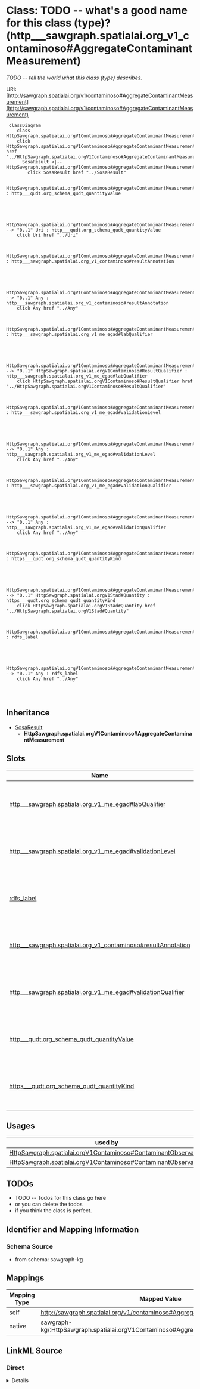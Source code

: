 

# Class: TODO -- what's a good name for this class (type)? (http___sawgraph.spatialai.org_v1_contaminoso#AggregateContaminantMeasurement)


_TODO -- tell the world what this class (type) describes._





URI: [http://sawgraph.spatialai.org/v1/contaminoso#AggregateContaminantMeasurement](http://sawgraph.spatialai.org/v1/contaminoso#AggregateContaminantMeasurement)






```mermaid
 classDiagram
    class HttpSawgraph.spatialai.orgV1Contaminoso#AggregateContaminantMeasurement
    click HttpSawgraph.spatialai.orgV1Contaminoso#AggregateContaminantMeasurement href "../HttpSawgraph.spatialai.orgV1Contaminoso#AggregateContaminantMeasurement"
      SosaResult <|-- HttpSawgraph.spatialai.orgV1Contaminoso#AggregateContaminantMeasurement
        click SosaResult href "../SosaResult"
      
      HttpSawgraph.spatialai.orgV1Contaminoso#AggregateContaminantMeasurement : http___qudt.org_schema_qudt_quantityValue
        
          
    
    
    HttpSawgraph.spatialai.orgV1Contaminoso#AggregateContaminantMeasurement --> "0..1" Uri : http___qudt.org_schema_qudt_quantityValue
    click Uri href "../Uri"

        
      HttpSawgraph.spatialai.orgV1Contaminoso#AggregateContaminantMeasurement : http___sawgraph.spatialai.org_v1_contaminoso#resultAnnotation
        
          
    
    
    HttpSawgraph.spatialai.orgV1Contaminoso#AggregateContaminantMeasurement --> "0..1" Any : http___sawgraph.spatialai.org_v1_contaminoso#resultAnnotation
    click Any href "../Any"

        
      HttpSawgraph.spatialai.orgV1Contaminoso#AggregateContaminantMeasurement : http___sawgraph.spatialai.org_v1_me_egad#labQualifier
        
          
    
    
    HttpSawgraph.spatialai.orgV1Contaminoso#AggregateContaminantMeasurement --> "0..1" HttpSawgraph.spatialai.orgV1Contaminoso#ResultQualifier : http___sawgraph.spatialai.org_v1_me_egad#labQualifier
    click HttpSawgraph.spatialai.orgV1Contaminoso#ResultQualifier href "../HttpSawgraph.spatialai.orgV1Contaminoso#ResultQualifier"

        
      HttpSawgraph.spatialai.orgV1Contaminoso#AggregateContaminantMeasurement : http___sawgraph.spatialai.org_v1_me_egad#validationLevel
        
          
    
    
    HttpSawgraph.spatialai.orgV1Contaminoso#AggregateContaminantMeasurement --> "0..1" Any : http___sawgraph.spatialai.org_v1_me_egad#validationLevel
    click Any href "../Any"

        
      HttpSawgraph.spatialai.orgV1Contaminoso#AggregateContaminantMeasurement : http___sawgraph.spatialai.org_v1_me_egad#validationQualifier
        
          
    
    
    HttpSawgraph.spatialai.orgV1Contaminoso#AggregateContaminantMeasurement --> "0..1" Any : http___sawgraph.spatialai.org_v1_me_egad#validationQualifier
    click Any href "../Any"

        
      HttpSawgraph.spatialai.orgV1Contaminoso#AggregateContaminantMeasurement : https___qudt.org_schema_qudt_quantityKind
        
          
    
    
    HttpSawgraph.spatialai.orgV1Contaminoso#AggregateContaminantMeasurement --> "0..1" HttpSawgraph.spatialai.orgV1Stad#Quantity : https___qudt.org_schema_qudt_quantityKind
    click HttpSawgraph.spatialai.orgV1Stad#Quantity href "../HttpSawgraph.spatialai.orgV1Stad#Quantity"

        
      HttpSawgraph.spatialai.orgV1Contaminoso#AggregateContaminantMeasurement : rdfs_label
        
          
    
    
    HttpSawgraph.spatialai.orgV1Contaminoso#AggregateContaminantMeasurement --> "0..1" Any : rdfs_label
    click Any href "../Any"

        
      
```





## Inheritance
* [SosaResult](../classes/SosaResult.md)
    * **HttpSawgraph.spatialai.orgV1Contaminoso#AggregateContaminantMeasurement**



## Slots

| Name | Cardinality and Range | Description | Inheritance |
| ---  | --- | --- | --- |
| [http___sawgraph.spatialai.org_v1_me_egad#labQualifier](../slots/http___sawgraph.spatialai.org_v1_me_egad#labQualifier.md) | 0..1 <br/> [HttpSawgraph.spatialai.orgV1Contaminoso#ResultQualifier](../classes/HttpSawgraph.spatialai.orgV1Contaminoso#ResultQualifier.md) | TODO -- tell the world what this slot (predicate) describes | direct |
| [http___sawgraph.spatialai.org_v1_me_egad#validationLevel](../slots/http___sawgraph.spatialai.org_v1_me_egad#validationLevel.md) | 0..1 <br/> [Any](../classes/Any.md)&nbsp;or&nbsp;<br />[xsd:anyURI](http://www.w3.org/2001/XMLSchema#anyURI)&nbsp;or&nbsp;<br />[HttpSawgraph.spatialai.orgV1Contaminoso#ResultQualifier](../classes/HttpSawgraph.spatialai.orgV1Contaminoso#ResultQualifier.md) | TODO -- tell the world what this slot (predicate) describes | direct |
| [rdfs_label](../slots/rdfs_label.md) | 0..1 <br/> [Any](../classes/Any.md)&nbsp;or&nbsp;<br />[xsd:anyURI](http://www.w3.org/2001/XMLSchema#anyURI)&nbsp;or&nbsp;<br />[xsd:string](http://www.w3.org/2001/XMLSchema#string) | TODO -- tell the world what this slot (predicate) describes | direct |
| [http___sawgraph.spatialai.org_v1_contaminoso#resultAnnotation](../slots/http___sawgraph.spatialai.org_v1_contaminoso#resultAnnotation.md) | 0..1 <br/> [Any](../classes/Any.md)&nbsp;or&nbsp;<br />[xsd:anyURI](http://www.w3.org/2001/XMLSchema#anyURI)&nbsp;or&nbsp;<br />[HttpSawgraph.spatialai.orgV1Contaminoso#ResultQualifier](../classes/HttpSawgraph.spatialai.orgV1Contaminoso#ResultQualifier.md) | TODO -- tell the world what this slot (predicate) describes | direct |
| [http___sawgraph.spatialai.org_v1_me_egad#validationQualifier](../slots/http___sawgraph.spatialai.org_v1_me_egad#validationQualifier.md) | 0..1 <br/> [Any](../classes/Any.md)&nbsp;or&nbsp;<br />[xsd:anyURI](http://www.w3.org/2001/XMLSchema#anyURI)&nbsp;or&nbsp;<br />[HttpSawgraph.spatialai.orgV1Contaminoso#ResultQualifier](../classes/HttpSawgraph.spatialai.orgV1Contaminoso#ResultQualifier.md) | TODO -- tell the world what this slot (predicate) describes | direct |
| [http___qudt.org_schema_qudt_quantityValue](../slots/http___qudt.org_schema_qudt_quantityValue.md) | 0..1 <br/> [xsd:anyURI](http://www.w3.org/2001/XMLSchema#anyURI) | TODO -- tell the world what this slot (predicate) describes | direct |
| [https___qudt.org_schema_qudt_quantityKind](../slots/https___qudt.org_schema_qudt_quantityKind.md) | 0..1 <br/> [HttpSawgraph.spatialai.orgV1Stad#Quantity](../classes/HttpSawgraph.spatialai.orgV1Stad#Quantity.md) | TODO -- tell the world what this slot (predicate) describes | direct |





## Usages

| used by | used in | type | used |
| ---  | --- | --- | --- |
| [HttpSawgraph.spatialai.orgV1Contaminoso#ContaminantObservation](../classes/HttpSawgraph.spatialai.orgV1Contaminoso#ContaminantObservation.md) | [sosa_hasResult](../slots/sosa_hasResult.md) | any_of[range] | [HttpSawgraph.spatialai.orgV1Contaminoso#AggregateContaminantMeasurement](../classes/HttpSawgraph.spatialai.orgV1Contaminoso#AggregateContaminantMeasurement.md) |
| [HttpSawgraph.spatialai.orgV1Contaminoso#ContaminantObservation](../classes/HttpSawgraph.spatialai.orgV1Contaminoso#ContaminantObservation.md) | [http___sawgraph.spatialai.org_v1_contaminoso#hasResult](../slots/http___sawgraph.spatialai.org_v1_contaminoso#hasResult.md) | range | [HttpSawgraph.spatialai.orgV1Contaminoso#AggregateContaminantMeasurement](../classes/HttpSawgraph.spatialai.orgV1Contaminoso#AggregateContaminantMeasurement.md) |






## TODOs

* TODO -- Todos for this class go here
* or you can delete the todos
* if you think the class is perfect.

## Identifier and Mapping Information







### Schema Source


* from schema: sawgraph-kg




## Mappings

| Mapping Type | Mapped Value |
| ---  | ---  |
| self | http://sawgraph.spatialai.org/v1/contaminoso#AggregateContaminantMeasurement |
| native | sawgraph-kg/:HttpSawgraph.spatialai.orgV1Contaminoso#AggregateContaminantMeasurement |







## LinkML Source

<!-- TODO: investigate https://stackoverflow.com/questions/37606292/how-to-create-tabbed-code-blocks-in-mkdocs-or-sphinx -->

### Direct

<details>
```yaml
name: http___sawgraph.spatialai.org_v1_contaminoso#AggregateContaminantMeasurement
description: TODO -- tell the world what this class (type) describes.
title: TODO -- what's a good name for this class (type)?
todos:
- TODO -- Todos for this class go here
- or you can delete the todos
- if you think the class is perfect.
notes:
- Class with 27026 occurences.
from_schema: sawgraph-kg
is_a: sosa_Result
slots:
- http___sawgraph.spatialai.org_v1_me-egad#labQualifier
- http___sawgraph.spatialai.org_v1_me-egad#validationLevel
- rdfs_label
- http___sawgraph.spatialai.org_v1_contaminoso#resultAnnotation
- http___sawgraph.spatialai.org_v1_me-egad#validationQualifier
- http___qudt.org_schema_qudt_quantityValue
- https___qudt.org_schema_qudt_quantityKind
class_uri: http://sawgraph.spatialai.org/v1/contaminoso#AggregateContaminantMeasurement

```
</details>

### Induced

<details>
```yaml
name: http___sawgraph.spatialai.org_v1_contaminoso#AggregateContaminantMeasurement
description: TODO -- tell the world what this class (type) describes.
title: TODO -- what's a good name for this class (type)?
todos:
- TODO -- Todos for this class go here
- or you can delete the todos
- if you think the class is perfect.
notes:
- Class with 27026 occurences.
from_schema: sawgraph-kg
is_a: sosa_Result
attributes:
  http___sawgraph.spatialai.org_v1_me-egad#labQualifier:
    name: http___sawgraph.spatialai.org_v1_me-egad#labQualifier
    description: TODO -- tell the world what this slot (predicate) describes.
    title: egad - lab qualifier
    todos:
    - TODO -- Todos for this slot go here
    - or you can delete the todos
    - if you think the class is perfect.
    comments:
    - 40705 occurrences with subject type http___sawgraph.spatialai.org_v1_contaminoso#ContaminantMeasurement
      and object type http___sawgraph.spatialai.org_v1_contaminoso#ResultQualifier.
    - 13237 occurrences with subject type http___sawgraph.spatialai.org_v1_contaminoso#AggregateContaminantMeasurement
      and object type http___sawgraph.spatialai.org_v1_contaminoso#ResultQualifier.
    examples:
    - value: http://sawgraph.spatialai.org/v1/me-egad-data#result.WG17410824.AAWH.20230125.1763231
        http://sawgraph.spatialai.org/v1/me-egad#labQualifier http://sawgraph.spatialai.org/v1/me-egad#concentrationQualifier.J
    - value: http://sawgraph.spatialai.org/v1/me-egad-data#result.WG17410824.AAWH.20230125.DEP18018
        http://sawgraph.spatialai.org/v1/me-egad#labQualifier http://sawgraph.spatialai.org/v1/me-egad#concentrationQualifier.J
    from_schema: sawgraph-kg
    rank: 1000
    slot_uri: http://sawgraph.spatialai.org/v1/me-egad#labQualifier
    alias: http___sawgraph.spatialai.org_v1_me_egad#labQualifier
    owner: http___sawgraph.spatialai.org_v1_contaminoso#AggregateContaminantMeasurement
    domain_of:
    - http___sawgraph.spatialai.org_v1_contaminoso#AggregateContaminantMeasurement
    - http___sawgraph.spatialai.org_v1_contaminoso#ContaminantMeasurement
    subproperty_of: http___sawgraph.spatialai.org_v1_contaminoso#resultAnnotation
    range: http___sawgraph.spatialai.org_v1_contaminoso#ResultQualifier
  http___sawgraph.spatialai.org_v1_me-egad#validationLevel:
    name: http___sawgraph.spatialai.org_v1_me-egad#validationLevel
    description: TODO -- tell the world what this slot (predicate) describes.
    title: egad - validation level
    todos:
    - TODO -- Todos for this slot go here
    - or you can delete the todos
    - if you think the class is perfect.
    comments:
    - 113547 occurrences with subject type http___sawgraph.spatialai.org_v1_contaminoso#ContaminantMeasurement
      and object type http___sawgraph.spatialai.org_v1_contaminoso#ResultQualifier.
    - 26147 occurrences with subject type http___sawgraph.spatialai.org_v1_contaminoso#AggregateContaminantMeasurement
      and object type http___sawgraph.spatialai.org_v1_contaminoso#ResultQualifier.
    - 490 occurrences with subject type http___sawgraph.spatialai.org_v1_contaminoso#ContaminantMeasurement
      and object type uri.
    - 64 occurrences with subject type http___sawgraph.spatialai.org_v1_contaminoso#AggregateContaminantMeasurement
      and object type uri.
    examples:
    - value: http://sawgraph.spatialai.org/v1/me-egad-data#result.WG17410824.AAWH.20230125.1763231
        http://sawgraph.spatialai.org/v1/me-egad#validationLevel http://sawgraph.spatialai.org/v1/me-egad#validationLevel.DEP
    - value: http://sawgraph.spatialai.org/v1/me-egad-data#result.WG17410824.AAWH.20230125.DEP18018
        http://sawgraph.spatialai.org/v1/me-egad#validationLevel http://sawgraph.spatialai.org/v1/me-egad#validationLevel.DEP
    - value: http://sawgraph.spatialai.org/v1/me-egad-data#result.170094201.VAL.20170725.108427538
        http://sawgraph.spatialai.org/v1/me-egad#validationLevel http://sawgraph.spatialai.org/v1/me-egad#validationLevel.TierII-EPA-NE-REGION-1-GUIDELINES
    - value: http://sawgraph.spatialai.org/v1/me-egad-data#result.170098413.VAL.20170802.DEP18016
        http://sawgraph.spatialai.org/v1/me-egad#validationLevel http://sawgraph.spatialai.org/v1/me-egad#validationLevel.TierII-EPA-NE-REGION-1-GUIDELINES
    from_schema: sawgraph-kg
    rank: 1000
    slot_uri: http://sawgraph.spatialai.org/v1/me-egad#validationLevel
    alias: http___sawgraph.spatialai.org_v1_me_egad#validationLevel
    owner: http___sawgraph.spatialai.org_v1_contaminoso#AggregateContaminantMeasurement
    domain_of:
    - http___sawgraph.spatialai.org_v1_contaminoso#AggregateContaminantMeasurement
    - http___sawgraph.spatialai.org_v1_contaminoso#ContaminantMeasurement
    subproperty_of: http___sawgraph.spatialai.org_v1_contaminoso#resultAnnotation
    range: Any
    any_of:
    - range: uri
    - range: http___sawgraph.spatialai.org_v1_contaminoso#ResultQualifier
  rdfs_label:
    name: rdfs_label
    description: TODO -- tell the world what this slot (predicate) describes.
    todos:
    - TODO -- Todos for this slot go here
    - or you can delete the todos
    - if you think the class is perfect.
    comments:
    - 66 occurrences with subject type http___sawgraph.spatialai.org_v1_contaminoso#ResultQualifier
      and object type string.
    - 33 occurrences with subject type http___sawgraph.spatialai.org_v1_il-isgs#WellPurpose
      and object type string.
    - 109 occurrences with subject type http___sawgraph.spatialai.org_v1_me-egad#EGAD-SamplePointType
      and object type string.
    - 94 occurrences with subject type http___sawgraph.spatialai.org_v1_contaminoso#Substance
      and object type string.
    - 12 occurrences with subject type http___sawgraph.spatialai.org_v1_contaminoso#ObservationAnnotation
      and object type string.
    - 160 occurrences with subject type http___sawgraph.spatialai.org_v1_contaminoso#SampleAnnotation
      and object type string.
    - 97 occurrences with subject type http___sawgraph.spatialai.org_v1_contaminoso#MaterialType
      and object type string.
    - 1249 occurrences with subject type http___sawgraph.spatialai.org_v1_me-egad#EGAD-AnalysisMethod
      and object type string.
    - 3 occurrences with subject type http___qudt.org_vocab_unitUnit and object type
      string.
    - 300 occurrences with subject type prov_Organization and object type string.
    - 115887 occurrences with subject type http___sawgraph.spatialai.org_v1_contaminoso#ContaminantMeasurement
      and object type string.
    - 26294 occurrences with subject type http___sawgraph.spatialai.org_v1_contaminoso#AggregateContaminantMeasurement
      and object type string.
    - 23031 occurrences with subject type http___sawgraph.spatialai.org_v1_contaminoso#MaterialSample
      and object type string.
    - 8324 occurrences with subject type http___sawgraph.spatialai.org_v1_contaminoso#Point
      and object type string.
    - 171069 occurrences with subject type http___sawgraph.spatialai.org_v1_contaminoso#Feature
      and object type string.
    - 957 occurrences with subject type http___sawgraph.spatialai.org_v1_me-egad#EGAD-Site
      and object type string.
    - 62 occurrences with subject type http___sawgraph.spatialai.org_v1_me-egad#EGAD-SiteType
      and object type string.
    - 142181 occurrences with subject type http___sawgraph.spatialai.org_v1_contaminoso#ContaminantObservation
      and object type string.
    examples:
    - value: http://sawgraph.spatialai.org/me-egad#concentrationQualifier.* rdfs:label
        QC RESULTS NOT WITHIN CONTROL LIMITS
    - value: http://sawgraph.spatialai.org/v1/il-isgs-data#d.ISGS-WellPurpose.CROP
        rdfs:label Outcrop
    - value: http://sawgraph.spatialai.org/v1/me-egad#featureType.AST rdfs:label ABOVEGROUND
        STORAGE TANK
    - value: http://sawgraph.spatialai.org/v1/me-egad#parameter.10-2_FTS_A rdfs:label
        10:2 FLUOROTELOMER SULFONIC ACID
    - value: http://sawgraph.spatialai.org/v1/me-egad#resultType.TRG rdfs:label TARGET/REGULAR
        RESULT
    - value: http://sawgraph.spatialai.org/v1/me-egad#sampleLocation.AF rdfs:label
        AFTER FILTERS
    - value: http://sawgraph.spatialai.org/v1/me-egad#sampleMaterialType.AS rdfs:label
        ASH (BOTTOM & FLY)
    - value: http://sawgraph.spatialai.org/v1/me-egad#testMethod.CALCULATED rdfs:label
        CALCULATED
    - value: http://sawgraph.spatialai.org/v1/me-egad#unit.MG-KG rdfs:label MILLIGRAMS
        PER KILOGRAM
    - value: http://sawgraph.spatialai.org/v1/me-egad-data#organization.lab.AA rdfs:label
        ALPHA ANALYTICAL LAB - WESTBOROUGH, MA
    - value: http://sawgraph.spatialai.org/v1/me-egad-data#result.1028303.ELL.20190405.45298906
        rdfs:label EGAD PFAS measurements for sample 722
    - value: http://sawgraph.spatialai.org/v1/me-egad-data#result.1028303.ELL.20190405.DEP18010
        rdfs:label EGAD PFAS measurements for sample 722
    - value: http://sawgraph.spatialai.org/v1/me-egad-data#sample.1028303.ELL.20190405
        rdfs:label EGAD sample 722
    - value: http://sawgraph.spatialai.org/v1/me-egad-data#samplePoint.100410 rdfs:label
        EGAD sample point 100410
    - value: http://sawgraph.spatialai.org/v1/me-egad-data#sampledFeature.100410 rdfs:label
        EGAD sampled festure associated with sample point 100410
    - value: http://sawgraph.spatialai.org/v1/me-egad-data#site.100843 rdfs:label
        EGAD site 100843
    - value: http://sawgraph.spatialai.org/v1/me-egad#siteType.AGRICCHEM rdfs:label
        AGRICULTURAL CHEMICAL USE
    - value: http://sawgraph.spatialai.org/v1/me-egad-data#observation.1028303.ELL.20190405.45298906
        rdfs:label EGAD PFAS observation for sample 722
    from_schema: sawgraph-kg
    rank: 1000
    slot_uri: rdfs:label
    alias: rdfs_label
    owner: http___sawgraph.spatialai.org_v1_contaminoso#AggregateContaminantMeasurement
    domain_of:
    - http___qudt.org_vocab_unitUnit
    - http___sawgraph.spatialai.org_v1_contaminoso#AggregateContaminantMeasurement
    - http___sawgraph.spatialai.org_v1_contaminoso#ContaminantMeasurement
    - http___sawgraph.spatialai.org_v1_contaminoso#ContaminantObservation
    - http___sawgraph.spatialai.org_v1_contaminoso#Feature
    - http___sawgraph.spatialai.org_v1_contaminoso#MaterialSample
    - http___sawgraph.spatialai.org_v1_contaminoso#MaterialType
    - http___sawgraph.spatialai.org_v1_contaminoso#ObservationAnnotation
    - http___sawgraph.spatialai.org_v1_contaminoso#Point
    - http___sawgraph.spatialai.org_v1_contaminoso#ResultQualifier
    - http___sawgraph.spatialai.org_v1_contaminoso#SampleAnnotation
    - http___sawgraph.spatialai.org_v1_contaminoso#Substance
    - http___sawgraph.spatialai.org_v1_il-isgs#WellPurpose
    - http___sawgraph.spatialai.org_v1_me-egad#EGAD-AnalysisMethod
    - http___sawgraph.spatialai.org_v1_me-egad#EGAD-SamplePointType
    - http___sawgraph.spatialai.org_v1_me-egad#EGAD-Site
    - http___sawgraph.spatialai.org_v1_me-egad#EGAD-SiteType
    - prov_Organization
    range: Any
    any_of:
    - range: uri
    - range: string
  http___sawgraph.spatialai.org_v1_contaminoso#resultAnnotation:
    name: http___sawgraph.spatialai.org_v1_contaminoso#resultAnnotation
    description: TODO -- tell the world what this slot (predicate) describes.
    todos:
    - TODO -- Todos for this slot go here
    - or you can delete the todos
    - if you think the class is perfect.
    comments:
    - 180161 occurrences with subject type http___sawgraph.spatialai.org_v1_contaminoso#ContaminantMeasurement
      and object type http___sawgraph.spatialai.org_v1_contaminoso#ResultQualifier.
    - 44340 occurrences with subject type http___sawgraph.spatialai.org_v1_contaminoso#AggregateContaminantMeasurement
      and object type http___sawgraph.spatialai.org_v1_contaminoso#ResultQualifier.
    - 535 occurrences with subject type http___sawgraph.spatialai.org_v1_contaminoso#ContaminantMeasurement
      and object type uri.
    - 72 occurrences with subject type http___sawgraph.spatialai.org_v1_contaminoso#AggregateContaminantMeasurement
      and object type uri.
    - 283759 occurrences with subject type http___sawgraph.spatialai.org_v1_contaminoso#ResultQualifier
      and object type http___sawgraph.spatialai.org_v1_contaminoso#ResultQualifier.
    examples:
    - value: http://sawgraph.spatialai.org/v1/me-egad-data#result.WG17410824.AAWH.20230125.1763231
        http://sawgraph.spatialai.org/v1/contaminoso#resultAnnotation http://sawgraph.spatialai.org/v1/me-egad#validationLevel.DEP
    - value: http://sawgraph.spatialai.org/v1/me-egad-data#result.WG17410824.AAWH.20230125.DEP18018
        http://sawgraph.spatialai.org/v1/contaminoso#resultAnnotation http://sawgraph.spatialai.org/v1/me-egad#validationLevel.DEP
    - value: http://sawgraph.spatialai.org/v1/me-egad-data#result.170094201.VAL.20170725.108427538
        http://sawgraph.spatialai.org/v1/contaminoso#resultAnnotation http://sawgraph.spatialai.org/v1/me-egad#validationLevel.TierII-EPA-NE-REGION-1-GUIDELINES
    - value: http://sawgraph.spatialai.org/v1/me-egad-data#result.170098413.VAL.20170802.DEP18016
        http://sawgraph.spatialai.org/v1/contaminoso#resultAnnotation http://sawgraph.spatialai.org/v1/me-egad#validationLevel.TierII-EPA-NE-REGION-1-GUIDELINES
    - value: http://sawgraph.spatialai.org/v1/me-egad-data#mdl.WG17410824.AAWH.20230125.DEP18018
        http://sawgraph.spatialai.org/v1/contaminoso#resultAnnotation http://sawgraph.spatialai.org/v1/me-egad-data#rl.WG17410824.AAWH.20230125.DEP18018
    from_schema: sawgraph-kg
    rank: 1000
    slot_uri: http://sawgraph.spatialai.org/v1/contaminoso#resultAnnotation
    alias: http___sawgraph.spatialai.org_v1_contaminoso#resultAnnotation
    owner: http___sawgraph.spatialai.org_v1_contaminoso#AggregateContaminantMeasurement
    domain_of:
    - http___sawgraph.spatialai.org_v1_contaminoso#AggregateContaminantMeasurement
    - http___sawgraph.spatialai.org_v1_contaminoso#ContaminantMeasurement
    - http___sawgraph.spatialai.org_v1_contaminoso#ResultQualifier
    range: Any
    any_of:
    - range: uri
    - range: http___sawgraph.spatialai.org_v1_contaminoso#ResultQualifier
  http___sawgraph.spatialai.org_v1_me-egad#validationQualifier:
    name: http___sawgraph.spatialai.org_v1_me-egad#validationQualifier
    description: TODO -- tell the world what this slot (predicate) describes.
    title: egad - validation qualifier
    todos:
    - TODO -- Todos for this slot go here
    - or you can delete the todos
    - if you think the class is perfect.
    comments:
    - 60592 occurrences with subject type http___sawgraph.spatialai.org_v1_contaminoso#ContaminantMeasurement
      and object type http___sawgraph.spatialai.org_v1_contaminoso#ResultQualifier.
    - 17314 occurrences with subject type http___sawgraph.spatialai.org_v1_contaminoso#AggregateContaminantMeasurement
      and object type http___sawgraph.spatialai.org_v1_contaminoso#ResultQualifier.
    - 45 occurrences with subject type http___sawgraph.spatialai.org_v1_contaminoso#ContaminantMeasurement
      and object type uri.
    - 8 occurrences with subject type http___sawgraph.spatialai.org_v1_contaminoso#AggregateContaminantMeasurement
      and object type uri.
    examples:
    - value: http://sawgraph.spatialai.org/v1/me-egad-data#result.WG17410824.AAWH.20230125.1763231
        http://sawgraph.spatialai.org/v1/me-egad#validationQualifier http://sawgraph.spatialai.org/v1/me-egad#concentrationQualifier.J
    - value: http://sawgraph.spatialai.org/v1/me-egad-data#result.WG17410824.AAWH.20230125.DEP18018
        http://sawgraph.spatialai.org/v1/me-egad#validationQualifier http://sawgraph.spatialai.org/v1/me-egad#concentrationQualifier.J
    - value: http://sawgraph.spatialai.org/v1/me-egad-data#result.320623561.TA.20200701.335671
        http://sawgraph.spatialai.org/v1/me-egad#validationQualifier http://sawgraph.spatialai.org/v1/me-egad#concentrationQualifier.M
    - value: http://sawgraph.spatialai.org/v1/me-egad-data#result.320623562.TA.20200701.DEP18010
        http://sawgraph.spatialai.org/v1/me-egad#validationQualifier http://sawgraph.spatialai.org/v1/me-egad#concentrationQualifier.M
    from_schema: sawgraph-kg
    rank: 1000
    slot_uri: http://sawgraph.spatialai.org/v1/me-egad#validationQualifier
    alias: http___sawgraph.spatialai.org_v1_me_egad#validationQualifier
    owner: http___sawgraph.spatialai.org_v1_contaminoso#AggregateContaminantMeasurement
    domain_of:
    - http___sawgraph.spatialai.org_v1_contaminoso#AggregateContaminantMeasurement
    - http___sawgraph.spatialai.org_v1_contaminoso#ContaminantMeasurement
    subproperty_of: http___sawgraph.spatialai.org_v1_contaminoso#resultAnnotation
    range: Any
    any_of:
    - range: uri
    - range: http___sawgraph.spatialai.org_v1_contaminoso#ResultQualifier
  http___qudt.org_schema_qudt_quantityValue:
    name: http___qudt.org_schema_qudt_quantityValue
    description: TODO -- tell the world what this slot (predicate) describes.
    todos:
    - TODO -- Todos for this slot go here
    - or you can delete the todos
    - if you think the class is perfect.
    comments:
    - 115882 occurrences with subject type http___sawgraph.spatialai.org_v1_contaminoso#ContaminantMeasurement
      and object type uri.
    - 26293 occurrences with subject type http___sawgraph.spatialai.org_v1_contaminoso#AggregateContaminantMeasurement
      and object type uri.
    examples:
    - value: http://sawgraph.spatialai.org/v1/me-egad-data#result.1028303.ELL.20190405.45298906
        http://qudt.org/schema/qudt/quantityValue http://sawgraph.spatialai.org/v1/me-egad-data#quantityValue.1028303.ELL.20190405.45298906
    - value: http://sawgraph.spatialai.org/v1/me-egad-data#result.1028303.ELL.20190405.DEP18010
        http://qudt.org/schema/qudt/quantityValue http://sawgraph.spatialai.org/v1/me-egad-data#quantityValue.1028303.ELL.20190405.DEP18010
    from_schema: sawgraph-kg
    rank: 1000
    slot_uri: http://qudt.org/schema/qudt/quantityValue
    alias: http___qudt.org_schema_qudt_quantityValue
    owner: http___sawgraph.spatialai.org_v1_contaminoso#AggregateContaminantMeasurement
    domain_of:
    - http___sawgraph.spatialai.org_v1_contaminoso#AggregateContaminantMeasurement
    - http___sawgraph.spatialai.org_v1_contaminoso#ContaminantMeasurement
    range: uri
  https___qudt.org_schema_qudt_quantityKind:
    name: https___qudt.org_schema_qudt_quantityKind
    description: TODO -- tell the world what this slot (predicate) describes.
    todos:
    - TODO -- Todos for this slot go here
    - or you can delete the todos
    - if you think the class is perfect.
    comments:
    - 733 occurrences with subject type http___sawgraph.spatialai.org_v1_contaminoso#AggregateContaminantMeasurement
      and object type http___sawgraph.spatialai.org_v1_stad#Quantity.
    examples:
    - value: http://sawgraph.spatialai.org/v1/us-epa-ghg#d.ContaminantMeasurement.GHGFacility-1010811.Year-2012.Chemical-Perfluorocyclopropane.Chemical-Perfluorocyclopropane
        https://qudt.org/schema/qudt/quantityKind http://sawgraph.spatialai.org/v1/us-epa-ghg#d.Amount.GHGFacility-1010811.Year-2012.Chemical-Perfluorocyclopropane.Chemical-Perfluorocyclopropane
    from_schema: sawgraph-kg
    rank: 1000
    slot_uri: https://qudt.org/schema/qudt/quantityKind
    alias: https___qudt.org_schema_qudt_quantityKind
    owner: http___sawgraph.spatialai.org_v1_contaminoso#AggregateContaminantMeasurement
    domain_of:
    - http___sawgraph.spatialai.org_v1_contaminoso#AggregateContaminantMeasurement
    range: http___sawgraph.spatialai.org_v1_stad#Quantity
class_uri: http://sawgraph.spatialai.org/v1/contaminoso#AggregateContaminantMeasurement

```
</details>